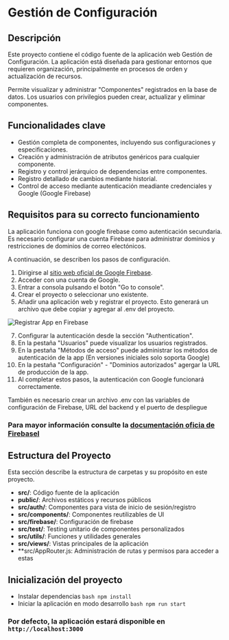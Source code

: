 # Gestión de Configuración

## Descripción

Este proyecto contiene el código fuente de la aplicación web Gestión de Configuración.
La aplicación está diseñada para gestionar entornos que requieren organización, principalmente en procesos de orden y actualización de recursos.

Permite visualizar y administrar "Componentes" registrados en la base de datos. Los usuarios con privilegios pueden crear, actualizar y eliminar componentes.

## Funcionalidades clave

* Gestión completa de componentes, incluyendo sus configuraciones y especificaciones.
* Creación y administración de atributos genéricos para cualquier componente.
* Registro y control jerárquico de dependencias entre componentes.
* Registro detallado de cambios mediante historial.
* Control de acceso mediante autenticación meadiante credenciales y Google (Google Firebase)

## Requisitos para su correcto funcionamiento

La aplicación funciona con google firebase como autenticación secundaria.
Es necesario configurar una cuenta Firebase para administrar dominios y restricciones de dominios de correo electónicos. 

A continuación, se describen los pasos de configuración.

1. Dirigirse al [sitio web oficial de Google Firebase](https://firebase.google.com/).
2. Acceder con una cuenta de Google.
3. Entrar a consola pulsando el botón "Go to console".
4. Crear el proyecto o seleccionar uno existente.
5. Añadir una aplicación web y registrar el proyecto.
   Esto generará un archivo que debe copiar y agregar al .env del proyecto.
   
  ![Registrar App en Firebase](https://github.com/user-attachments/assets/8ef50250-b208-4419-8ce1-ccc83628d65e)
  
7. Configurar la autenticación desde la sección "Authentication".
8. En la pestaña "Usuarios" puede visualizar los usuarios registrados.
9. En la pestaña "Métodos de acceso" puede administrar los métodos de autenticación de la app (En versiones iniciales solo soporta Google)
10. En la pestaña "Configuración" - "Dominios autorizados" agergar la URL de producción de la app.
11. Al completar estos pasos, la autenticación con Google funcionará correctamente.

También es necesario crear un archivo .env con las variables de configuración de Firebase, URL del backend y el puerto de despliegue

### Para mayor información consulte la [documentación oficia de Firebasel](https://firebase.google.com/docs/web/setup)

## Estructura del Proyecto

Esta sección describe la estructura de carpetas y su propósito en este proyecto.

- **src/**: Código fuente de la aplicación
- **public/**: Archivos estáticos y recursos públicos
- **src/auth/**: Componentes para vista de inicio de sesión/registro
- **src/components/**: Componentes reutilizables de UI
- **src/firebase/**: Configuración de firebase
- **src/test/**: Testing unitario de componentes personalizados
- **src/utils/**: Funciones y utilidades generales
- **src/views/**: Vistas principales de la aplicación
- **src/AppRouter.js: Administración de rutas y permisos para acceder a estas

## Inicialización del proyecto
* Instalar dependencias
  ```bash npm install```
* Iniciar la aplicación en modo desarrollo
```bash npm run start```
### Por defecto, la aplicación estará disponible en `http://localhost:3000`
